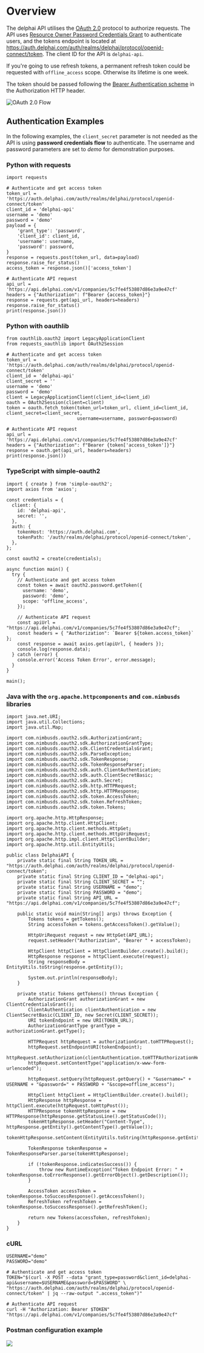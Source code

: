 # Overview

The delphai API utilises the [OAuth 2.0](https://oauth.net/2/) protocol to authorize requests. The API uses [Resource Owner Password Credentials Grant](https://www.rfc-editor.org/rfc/rfc6749#section-4.3) to authenticate users, and the tokens endpoint is located at https://auth.delphai.com/auth/realms/delphai/protocol/openid-connect/token. The client ID for the API is `delphai-api`.

If you're going to use refresh tokens, a permanent refresh token could be requested with `offline_access` scope. Otherwise its lifetime is one week.

The token should be passed following the [Bearer Authentication scheme](https://swagger.io/docs/specification/authentication/bearer-authentication/) in the Authorization HTTP header.

![OAuth 2.0 Flow](https://docs.oracle.com/cd/E82085_01/160027/JOS%20Implementation%20Guide/Output/img/oauth2-caseflow.png)

## Authentication Examples

In the following examples, the `client_secret` parameter is not needed as the API is using __password credentials flow__ to authenticate. The username and password parameters are set to _demo_ for demonstration purposes.

### Python with requests
```
import requests

# Authenticate and get access token
token_url = 'https://auth.delphai.com/auth/realms/delphai/protocol/openid-connect/token'
client_id = 'delphai-api'
username = 'demo'
password = 'demo'
payload = {
    'grant_type': 'password',
    'client_id': client_id,
    'username': username,
    'password': password,
}
response = requests.post(token_url, data=payload)
response.raise_for_status()
access_token = response.json()['access_token']

# Authenticate API request
api_url = 'https://api.delphai.com/v1/companies/5c7fe4f53807d86e3a9e47cf'
headers = {"Authorization": f"Bearer {access_token}"}
response = requests.get(api_url, headers=headers)
response.raise_for_status()
print(response.json())
```

### Python with oauthlib
```
from oauthlib.oauth2 import LegacyApplicationClient
from requests_oauthlib import OAuth2Session

# Authenticate and get access token
token_url = 'https://auth.delphai.com/auth/realms/delphai/protocol/openid-connect/token'
client_id = 'delphai-api'
client_secret = ''
username = 'demo'
password = 'demo'
client = LegacyApplicationClient(client_id=client_id)
oauth = OAuth2Session(client=client)
token = oauth.fetch_token(token_url=token_url, client_id=client_id, client_secret=client_secret,
                          username=username, password=password)

# Authenticate API request
api_url = 'https://api.delphai.com/v1/companies/5c7fe4f53807d86e3a9e47cf'
headers = {"Authorization": f"Bearer {token['access_token']}"}
response = oauth.get(api_url, headers=headers)
print(response.json())
```

### TypeScript with simple-oauth2
```
import { create } from 'simple-oauth2';
import axios from 'axios';

const credentials = {
  client: {
    id: 'delphai-api',
    secret: '',
  },
  auth: {
    tokenHost: 'https://auth.delphai.com',
    tokenPath: '/auth/realms/delphai/protocol/openid-connect/token',
  },
};

const oauth2 = create(credentials);

async function main() {
  try {
    // Authenticate and get access token
    const token = await oauth2.password.getToken({
      username: 'demo',
      password: 'demo',
      scope: 'offline_access',
    });
    
    // Authenticate API request
    const apiUrl = "https://api.delphai.com/v1/companies/5c7fe4f53807d86e3a9e47cf";
    const headers = { "Authorization": `Bearer ${token.access_token}` };
    const response = await axios.get(apiUrl, { headers });
    console.log(response.data);
  } catch (error) {
    console.error('Access Token Error', error.message);
  }
}

main();
```

### Java with the `org.apache.httpcomponents` and `com.nimbusds` libraries
```
import java.net.URI;
import java.util.Collections;
import java.util.Map;

import com.nimbusds.oauth2.sdk.AuthorizationGrant;
import com.nimbusds.oauth2.sdk.AuthorizationGrantType;
import com.nimbusds.oauth2.sdk.ClientCredentialsGrant;
import com.nimbusds.oauth2.sdk.ParseException;
import com.nimbusds.oauth2.sdk.TokenResponse;
import com.nimbusds.oauth2.sdk.TokenResponseParser;
import com.nimbusds.oauth2.sdk.auth.ClientAuthentication;
import com.nimbusds.oauth2.sdk.auth.ClientSecretBasic;
import com.nimbusds.oauth2.sdk.auth.Secret;
import com.nimbusds.oauth2.sdk.http.HTTPRequest;
import com.nimbusds.oauth2.sdk.http.HTTPResponse;
import com.nimbusds.oauth2.sdk.token.AccessToken;
import com.nimbusds.oauth2.sdk.token.RefreshToken;
import com.nimbusds.oauth2.sdk.token.Tokens;

import org.apache.http.HttpResponse;
import org.apache.http.client.HttpClient;
import org.apache.http.client.methods.HttpGet;
import org.apache.http.client.methods.HttpUriRequest;
import org.apache.http.impl.client.HttpClientBuilder;
import org.apache.http.util.EntityUtils;

public class DelphaiAPI {
    private static final String TOKEN_URL = "https://auth.delphai.com/auth/realms/delphai/protocol/openid-connect/token";
    private static final String CLIENT_ID = "delphai-api";
    private static final String CLIENT_SECRET = "";
    private static final String USERNAME = "demo";
    private static final String PASSWORD = "demo";
    private static final String API_URL = "https://api.delphai.com/v1/companies/5c7fe4f53807d86e3a9e47cf";

    public static void main(String[] args) throws Exception {
        Tokens tokens = getTokens();
        String accessToken = tokens.getAccessToken().getValue();

        HttpUriRequest request = new HttpGet(API_URL);
        request.setHeader("Authorization", "Bearer " + accessToken);

        HttpClient httpClient = HttpClientBuilder.create().build();
        HttpResponse response = httpClient.execute(request);
        String responseBody = EntityUtils.toString(response.getEntity());

        System.out.println(responseBody);
    }

    private static Tokens getTokens() throws Exception {
        AuthorizationGrant authorizationGrant = new ClientCredentialsGrant();
        ClientAuthentication clientAuthentication = new ClientSecretBasic(CLIENT_ID, new Secret(CLIENT_SECRET));
        URI tokenEndpoint = new URI(TOKEN_URL);
        AuthorizationGrantType grantType = authorizationGrant.getType();

        HTTPRequest httpRequest = authorizationGrant.toHTTPRequest();
        httpRequest.setEndpointURI(tokenEndpoint);
        httpRequest.setAuthorization(clientAuthentication.toHTTPAuthorizationHeader());
        httpRequest.setContentType("application/x-www-form-urlencoded");

        httpRequest.setQuery(httpRequest.getQuery() + "&username=" + USERNAME + "&password=" + PASSWORD + "&scope=offline_access");

        HttpClient httpClient = HttpClientBuilder.create().build();
        HttpResponse httpResponse = httpClient.execute(httpRequest.toHttpPost());
        HTTPResponse tokenHttpResponse = new HTTPResponse(httpResponse.getStatusLine().getStatusCode());
        tokenHttpResponse.setHeader("Content-Type", httpResponse.getEntity().getContentType().getValue());
        tokenHttpResponse.setContent(EntityUtils.toString(httpResponse.getEntity()));

        TokenResponse tokenResponse = TokenResponseParser.parse(tokenHttpResponse);

        if (!tokenResponse.indicatesSuccess()) {
            throw new RuntimeException("Token Endpoint Error: " + tokenResponse.toErrorResponse().getErrorObject().getDescription());
        }

        AccessToken accessToken = tokenResponse.toSuccessResponse().getAccessToken();
        RefreshToken refreshToken = tokenResponse.toSuccessResponse().getRefreshToken();

        return new Tokens(accessToken, refreshToken);
    }
}

```

### cURL
```
USERNAME="demo"
PASSWORD="demo"

# Authenticate and get access token
TOKEN="$(curl -X POST --data "grant_type=password&client_id=delphai-api&username=$USERNAME&password=$PASSWORD" \
"https://auth.delphai.com/auth/realms/delphai/protocol/openid-connect/token" | jq --raw-output ".access_token")"

# Authenticate API request
curl -H "Authorization: Bearer $TOKEN" "https://api.delphai.com/v1/companies/5c7fe4f53807d86e3a9e47cf"
```

### Postman configuration example
![](./postman.png)
